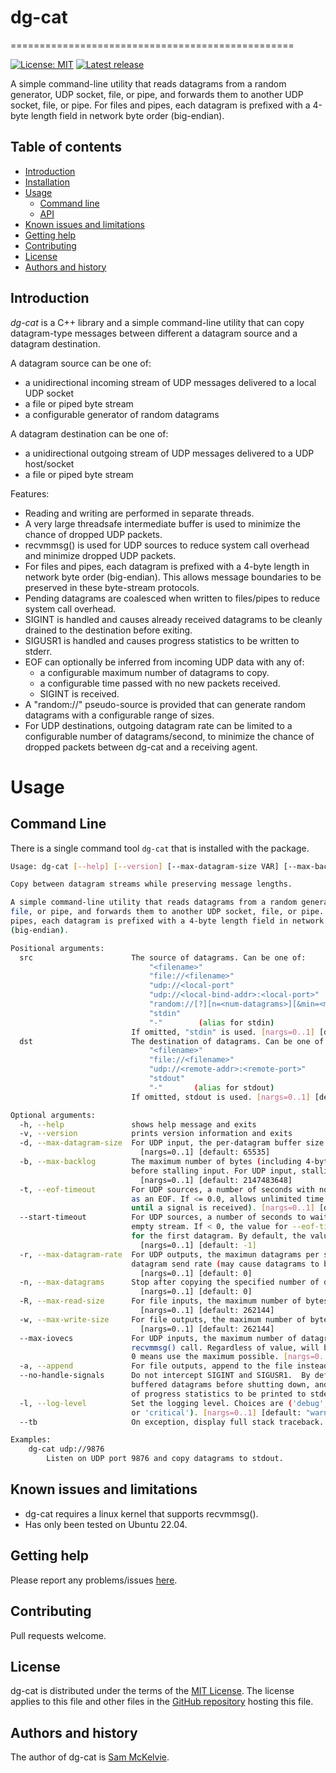 # dg-cat
=================================================

[![License: MIT](https://img.shields.io/badge/License-MIT-yellow.svg)](https://opensource.org/licenses/MIT)
[![Latest release](https://img.shields.io/github/v/release/mckelvie-org/dg-cat.svg?style=flat-square&color=b44e88)](https://github.com/mckelvie-org/dg-cat/releases)

A simple command-line utility that reads datagrams from a random generator, UDP socket,
file, or pipe, and forwards them to another UDP socket, file, or pipe. For files and
pipes, each datagram is prefixed with a 4-byte length field in network byte order
(big-endian).

Table of contents
-----------------

* [Introduction](#introduction)
* [Installation](#installation)
* [Usage](#usage)
  * [Command line](#command-line)
  * [API](api)
* [Known issues and limitations](#known-issues-and-limitations)
* [Getting help](#getting-help)
* [Contributing](#contributing)
* [License](#license)
* [Authors and history](#authors-and-history)


Introduction
------------

_dg-cat_ is a C++ library and a simple command-line utility that can copy datagram-type messages
between different a datagram source and a datagram destination.

A datagram source can be one of:

* a unidirectional incoming stream of UDP messages delivered to a local UDP socket
* a file or piped byte stream
* a configurable generator of random datagrams

A datagram destination can be one of:

* a unidirectional outgoing stream of UDP messages delivered to a UDP host/socket
* a file or piped byte stream

Features:

* Reading and writing are performed in separate threads.
* A very large threadsafe intermediate buffer is used to
  minimize the chance of dropped UDP packets.
* recvmmsg() is used for UDP sources to reduce system call
  overhead and minimize dropped UDP packets.
* For files and pipes, each datagram is prefixed with a 4-byte
  length in network byte order (big-endian). This allows message boundaries
  to be preserved in these byte-stream protocols.
* Pending datagrams are coalesced when written to files/pipes
  to reduce system call overhead.
* SIGINT is handled and causes already received datagrams to be
  cleanly drained to the destination before exiting.
* SIGUSR1 is handled and causes progress statistics to be
  written to stderr.
* EOF can optionally be inferred from incoming UDP data with any of:
  * a configurable maximum number of datagrams to copy.
  * a configurable time passed with no new packets received.
  * SIGINT is received.
* A "random://" pseudo-source is provided that can generate
  random datagrams with a configurable range of sizes.
* For UDP destinations, outgoing datagram rate can be limited to
  a configurable number of datagrams/second, to minimize
  the chance of dropped packets between dg-cat and a receiving
  agent.

Usage
=====

Command Line
------------

There is a single command tool `dg-cat` that is installed with the package.

```bash
Usage: dg-cat [--help] [--version] [--max-datagram-size VAR] [--max-backlog VAR] [--eof-timeout VAR] [--start-timeout VAR] [--max-datagram-rate VAR] [--max-datagrams VAR] [--max-read-size VAR] [--max-write-size VAR] [--max-iovecs VAR] [--append] [--no-handle-signals] [--log-level VAR] [--tb] src dst

Copy between datagram streams while preserving message lengths.

A simple command-line utility that reads datagrams from a random generator, UDP socket,
file, or pipe, and forwards them to another UDP socket, file, or pipe. For files and
pipes, each datagram is prefixed with a 4-byte length field in network byte order
(big-endian).

Positional arguments:
  src                      The source of datagrams. Can be one of: 
                               "<filename>"
                               "file://<filename>"
                               "udp://<local-port"
                               "udp://<local-bind-addr>:<local-port>"
                               "random://[?][n=<num-datagrams>][&min=<min-bytes>][&max=<max-bytes>][&seed=<seed>]"
                               "stdin"
                               "-"        (alias for stdin)
                           If omitted, "stdin" is used. [nargs=0..1] [default: "stdin"]
  dst                      The destination of datagrams. Can be one of: 
                               "<filename>"
                               "file://<filename>"
                               "udp://<remote-addr>:<remote-port>"
                               "stdout"
                               "-"       (alias for stdout)
                           If omitted, stdout is used. [nargs=0..1] [default: "stdout"]

Optional arguments:
  -h, --help               shows help message and exits 
  -v, --version            prints version information and exits 
  -d, --max-datagram-size  For UDP input, the per-datagram buffer size. Datagrams larger than this are discarded.
                             [nargs=0..1] [default: 65535]
  -b, --max-backlog        The maximum number of bytes (including 4-byte per-datagram length prefixes) to buffer
                           before stalling input. For UDP input, stalling input may cause datagrams to be dropped.
                             [nargs=0..1] [default: 2147483648]
  -t, --eof-timeout        For UDP sources, a number of seconds with no datagrams received that should be interpreted
                           as an EOF. If <= 0.0, allows unlimited time between datagrams (copying will not terminate
                           until a signal is received). [nargs=0..1] [default: 60]
  --start-timeout          For UDP sources, a number of seconds to wait for the first datagram before ending with an
                           empty stream. If < 0, the value for --eof-timeout will be used. If 0.0, will wait forever
                           for the first datagram. By default, the value for --eof-timeout is used.
                             [nargs=0..1] [default: -1]
  -r, --max-datagram-rate  For UDP outputs, the maximun datagrams per second to send. If <= 0.0, does not limit
                           datagram send rate (may cause datagrams to be dropped by receiver or enroute).
                             [nargs=0..1] [default: 0]
  -n, --max-datagrams      Stop after copying the specified number of datagrams. If 0, copy all datagrams.
                             [nargs=0..1] [default: 0]
  -R, --max-read-size      For file inputs, the maximum number of bytes to read in a single system call.
                             [nargs=0..1] [default: 262144]
  -w, --max-write-size     For file outputs, the maximum number of bytes to write in a single system call.
                             [nargs=0..1] [default: 262144]
  --max-iovecs             For UDP inputs, the maximum number of datagrams that can be received in a single
                           recvmmsg() call. Regardless of value, will be limited to sysconf(_SC_IOV_MAX).
                           0 means use the maximum possible. [nargs=0..1] [default: 0]
  -a, --append             For file outputs, append to the file instead of truncating it. 
  --no-handle-signals      Do not intercept SIGINT and SIGUSR1.  By default, SIGINT will cleanly drain
                           buffered datagrams before shutting down, and SIGUSR1 will cause a brief summary
                           of progress statistics to be printed to stderr. 
  -l, --log-level          Set the logging level. Choices are ('debug', 'info', 'warning', 'error',
                           or 'critical'). [nargs=0..1] [default: "warning"]
  --tb                     On exception, display full stack traceback. 

Examples:
    dg-cat udp://9876
        Listen on UDP port 9876 and copy datagrams to stdout.
```

Known issues and limitations
----------------------------

* dg-cat requires a linux kernel that supports recvmmsg().
* Has only been tested on Ubuntu 22.04.

Getting help
------------

Please report any problems/issues [here](https://github.com/mckelvie-org/dg-cat/issues).

Contributing
------------

Pull requests welcome.

License
-------

dg-cat is distributed under the terms of the [MIT License](https://opensource.org/licenses/MIT).
The license applies to this file and other files in the [GitHub repository](http://github.com/mckelvie-org/dg-cat) hosting this file.

Authors and history
---------------------------

The author of dg-cat is [Sam McKelvie](https://github.com/sammck).
